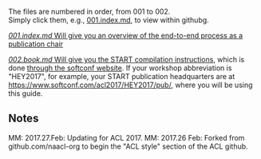   
The files are numbered in order, from 001 to 002.  
Simply click them, e.g., [001.index.md](https://github.com/acl-org/acl-pub/blob/gh-pages/001.index.md), to view within githubg.

[*001.index.md* Will give you an overview of the end-to-end process as a publication chair](https://github.com/acl-org/acl-pub/blob/gh-pages/001.index.md)

[*002.book.md* Will give you the START compilation instructions](https://github.com/acl-org/acl-pub/blob/gh-pages/002.book.md), which is done [through the softconf website](https://www.softconf.com/acl2017/).  If your workshop abbreviation is "HEY2017", for example, your START publication headquarters are at https://www.softconf.com/acl2017/HEY2017/pub/, where you will be using this guide.

Notes
-----
MM: 2017.27.Feb: Updating for ACL 2017.
MM: 2017.26 Feb: Forked from github.com/naacl-org to begin the "ACL style" section of the ACL github.
